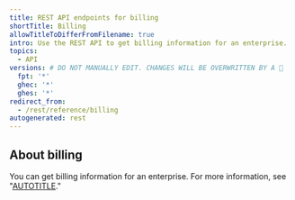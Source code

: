 ```yaml
---
title: REST API endpoints for billing
shortTitle: Billing
allowTitleToDifferFromFilename: true
intro: Use the REST API to get billing information for an enterprise.
topics:
  - API
versions: # DO NOT MANUALLY EDIT. CHANGES WILL BE OVERWRITTEN BY A 🤖
  fpt: '*'
  ghec: '*'
  ghes: '*'
redirect_from:
  - /rest/reference/billing
autogenerated: rest
---
```


## About billing

You can get billing information for an enterprise. For more information, see "[AUTOTITLE](/rest/enterprise-admin/billing)."

<!-- Content after this section is automatically generated -->
